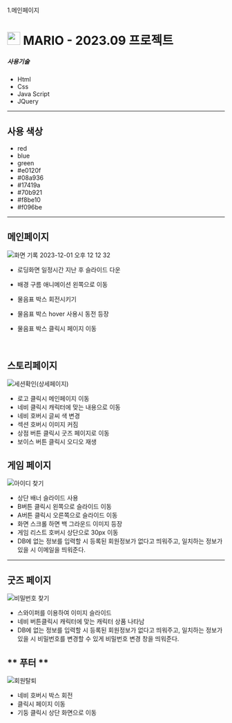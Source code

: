  1.메인페이지 <br> 





 



<h1><img src=".idea/icon.png" width="30px"> MARIO - 2023.09 프로젝트</h1>

##### 사용기술

- Html
- Css
- Java Script
- JQuery


---

## 사용 색상

- red
- blue
- green
- #e0120f
- #08a936
- #17419a
- #70b921
- #f8be10
- #f096be
---

## **메인페이지**



![화면 기록 2023-12-01 오후 12 12 32](https://github.com/msb741852/movieLike/assets/75235831/0902d845-815d-4fd3-aadd-611510af6456)

- 로딩화면 일정시간 지난 후 슬라이드 다운
- 배경 구름 애니메이션 왼쪽으로 이동
- 물음표 박스 회전시키기
- 물음표 박스 hover 사용시 동전 등장
- 물음표 박스 클릭시 페이지 이동

  <br>

## **스토리페이지**

![세션확인(상세페이지)](https://github.com/msb741852/movieLike/assets/75235831/77a7dfdb-5d37-4198-968a-68ff14a79cd0)

- 로고 클릭시 메인페이지 이동 
- 네비 클릭시 캐릭터에 맞는 내용으로 이동
- 네비 호버시 글씨 색 변경
- 섹션 호버시 이미지 커짐
- 상점 버튼 클릭시 굿즈 페이지로 이동
- 보이스 버튼 클릭시 오디오 재생



## **게임 페이지**


![아이디 찾기](https://github.com/msb741852/movieLike/assets/75235831/dffdba35-ca7f-4dc3-9725-4f79c56924a9)

- 상단 배너 슬라이드 사용 
- B버튼 클릭시 왼쪽으로 슬라이드 이동
- A버튼 클릭시 오른쪽으로 슬라이드 이동
- 화면 스크롤 하면  백 그라운드 이미지 등장
- 게임 리스트 호버시 상단으로 30px 이동
- DB에 없는 정보를 입력할 시 등록된 회원정보가 없다고 띄워주고, 일치하는 정보가 있을 시 이메일을 띄워준다.

---

## **굿즈 페이지**



![비밀번호 찾기](https://github.com/msb741852/movieLike/assets/75235831/3e849018-2a9c-413e-a545-00cbca9dd0a1)

- 스와이퍼를 이용하여 이미지 슬라이드  
- 네비 버튼클릭시 캐릭터에 맞는 캐릭터 상품 나타남
- DB에 없는 정보를 입력할 시 등록된 회원정보가 없다고 띄워주고, 일치하는 정보가 있을 시 비밀번호를 변경할 수 있게 비밀번호 변경 창을 띄워준다.


## ** 푸터 **

![회원탈퇴](https://github.com/msb741852/movieLike/assets/75235831/0fac3e2e-3195-440c-8483-071a47f28040)

- 네비 호버시 박스 회전
- 클릭시 페이지 이동
- 기둥 클릭시 상단 화면으로 이동
